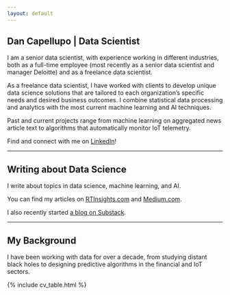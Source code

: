 ```yaml
---
layout: default
---
```


## Dan Capellupo | Data Scientist

I am a senior data scientist, with experience working in different industries,
both as a full-time employee (most recently as a senior data scientist and
manager Deloitte) and as a freelance data scientist.

As a freelance data scientist, I have worked with clients to develop unique data
science solutions that are tailored to each organization’s specific needs and
desired business outcomes. I combine statistical data processing and analytics
with the most current machine learning and AI techniques.

Past and current projects range from machine learning on aggregated news
article text to algorithms that automatically monitor IoT telemetry.

Find and connect with me on [LinkedIn](https://www.linkedin.com/in/dcapellupo/)!

---

<!---
## My Blog + Newsletter
--->

## Writing about Data Science

I write about topics in data science, machine learning, and AI.

You can find my articles on [RTInsights.com](https://www.rtinsights.com/author/dcapellupo/) and [Medium.com](https://medium.com/@daniel.capellupo).

I also recently started [a blog on Substack](https://featuringdata.substack.com/?no_cover=true).

---

## My Background

I have been working with data for over a decade, from studying distant black
holes to designing predictive algorithms in the financial and IoT sectors.

{% include cv_table.html %}


